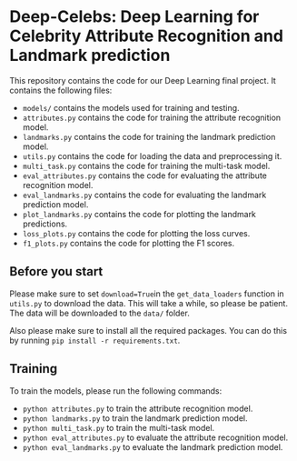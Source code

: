 # Deep-Celebs: Deep Learning for Celebrity Attribute Recognition and Landmark prediction
This repository contains the code for our Deep Learning final project. It contains the following files:
* `models/` contains the models used for training and testing.
* `attributes.py` contains the code for training the attribute recognition model.
* `landmarks.py` contains the code for training the landmark prediction model.
* `utils.py` contains the code for loading the data and preprocessing it.
* `multi_task.py` contains the code for training the multi-task model.
* `eval_attributes.py` contains the code for evaluating the attribute recognition model.
* `eval_landmarks.py` contains the code for evaluating the landmark prediction model.
* `plot_landmarks.py` contains the code for plotting the landmark predictions.
* `loss_plots.py` contains the code for plotting the loss curves.
* `f1_plots.py` contains the code for plotting the F1 scores.

## Before you start
Please make sure to set `download=True`in the `get_data_loaders` function in `utils.py` to download the data. 
This will take a while, so please be patient. The data will be downloaded to the `data/` folder.

Also please make sure to install all the required packages. You can do this by running `pip install -r requirements.txt`.

## Training
To train the models, please run the following commands:
* `python attributes.py` to train the attribute recognition model.
* `python landmarks.py` to train the landmark prediction model.
* `python multi_task.py` to train the multi-task model.
* `python eval_attributes.py` to evaluate the attribute recognition model.
* `python eval_landmarks.py` to evaluate the landmark prediction model.
